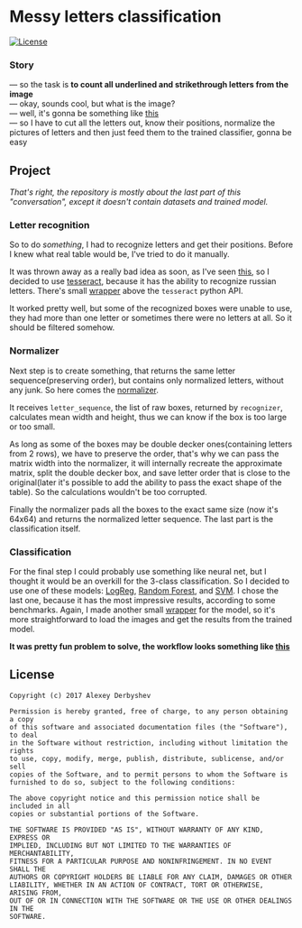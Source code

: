 # Messy letters classification
[![License](http://img.shields.io/badge/license-MIT-green.svg?style=flat)]()

### Story

— so the task is __to count all underlined and strikethrough letters from the image__        
— okay, sounds cool, but what is the image?        
— well, it's gonna be something like [this](https://github.com/alxrm/messy-letters-classifier/blob/master/res/table.jpg)        
— so I have to cut all the letters out, know their positions, normalize the pictures of letters and then just feed them to the trained classifier, gonna be easy        

## Project

_That's right, the repository is mostly about the last part of this "conversation", except it doesn't contain datasets and trained model._

### Letter recognition

So to do _something_, I had to recognize letters and get their positions. Before I knew what real table would be, I've tried to do it manually.        


It was thrown away as a really bad idea as soon, as I've seen [this](https://github.com/alxrm/messy-letters-classifier/blob/master/res/table_real.jpg), so I decided to use [tesseract](https://github.com/tesseract-ocr/tesseract), because it has the ability to recognize russian letters. There's small [wrapper](https://github.com/alxrm/messy-letters-classifier/blob/master/recognize.py) above the `tesseract` python API.


It worked pretty well, but some of the recognized boxes were unable to use, they had more than one letter or sometimes there were no letters at all. So it should be filtered somehow.

### Normalizer

Next step is to create something, that returns the same letter sequence(preserving order), but contains only normalized letters, without any junk. So here comes the [normalizer](https://github.com/alxrm/messy-letters-classifier/blob/master/normalize.py).


It receives `letter_sequence`, the list of raw boxes, returned by `recognizer`, calculates mean width and height, thus we can know if the box is too large or too small. 

As long as some of the boxes may be double decker ones(containing letters from 2 rows), we have to preserve the order, that's why we can pass the matrix width into the normalizer, it will internally recreate the approximate matrix, split the double decker box, and save letter order that is close to the original(later it's possible to add the ability to pass the exact shape of the table). So the calculations wouldn't be too corrupted.

Finally the normalizer pads all the boxes to the exact same size (now it's 64x64) and returns the normalized letter sequence. 
The last part is the classification itself.

### Classification

For the final step I could probably use something like neural net, but I thought it would be an overkill for the 3-class classification. So I decided to use one of these models: [LogReg](http://scikit-learn.org/stable/modules/generated/sklearn.linear_model.LogisticRegression.html), [Random Forest](http://scikit-learn.org/stable/modules/generated/sklearn.ensemble.RandomForestClassifier.html), and [SVM](http://scikit-learn.org/stable/modules/generated/sklearn.svm.SVC.html). I chose the last one, because it has the most impressive results, according to some benchmarks. Again, I made another small [wrapper](https://github.com/alxrm/messy-letters-classifier/blob/master/model.py) for the model, so it's more straightforward to load the images and get the results from the trained model.

__It was pretty fun problem to solve, the workflow looks something like [this](https://github.com/alxrm/messy-letters-classifier/blob/master/scripts/eval.py)__

License
-------
    Copyright (c) 2017 Alexey Derbyshev

    Permission is hereby granted, free of charge, to any person obtaining a copy
    of this software and associated documentation files (the "Software"), to deal
    in the Software without restriction, including without limitation the rights
    to use, copy, modify, merge, publish, distribute, sublicense, and/or sell
    copies of the Software, and to permit persons to whom the Software is
    furnished to do so, subject to the following conditions:

    The above copyright notice and this permission notice shall be included in all
    copies or substantial portions of the Software.

    THE SOFTWARE IS PROVIDED "AS IS", WITHOUT WARRANTY OF ANY KIND, EXPRESS OR
    IMPLIED, INCLUDING BUT NOT LIMITED TO THE WARRANTIES OF MERCHANTABILITY,
    FITNESS FOR A PARTICULAR PURPOSE AND NONINFRINGEMENT. IN NO EVENT SHALL THE
    AUTHORS OR COPYRIGHT HOLDERS BE LIABLE FOR ANY CLAIM, DAMAGES OR OTHER
    LIABILITY, WHETHER IN AN ACTION OF CONTRACT, TORT OR OTHERWISE, ARISING FROM,
    OUT OF OR IN CONNECTION WITH THE SOFTWARE OR THE USE OR OTHER DEALINGS IN THE
    SOFTWARE.


